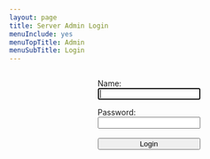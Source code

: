 ```yaml
---
layout: page
title: Server Admin Login
menuInclude: yes
menuTopTitle: Admin
menuSubTitle: Login
---
```

<form action="/serveradmin" method="post">
<div style="display:flex; justify-content:center; margin-bottom:50px;">
	<div style="margin-left:auto; margin-right:auto;">
		<p style="margin-bottom:0px">Name:</p>
		<input type="text" name="ServerAdminLoginName" value="" autofocus><br>
		<p style="margin-bottom:0px">Password:</p>
		<input type="password" name="ServerAdminLoginPwd" value=""><br><br>
		<input style="width:100%" type="submit" value="Login">
	</div>
</div>
</form>